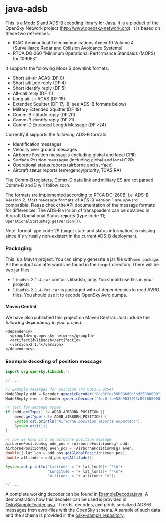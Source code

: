 java-adsb
=========

This is a Mode S and ADS-B decoding library for Java. It is a product of the OpenSky Network project (http://www.opensky-network.org). It is based on these two references:
* ICAO Aeronautical Telecommunications Annex 10 Volume 4 (Surveillance Radar and Collision Avoidance Systems)
* RTCA DO-260 "Minimum Operational Performance Standards (MOPS) for 1090ES"

It supports the following Mode S downlink formats:
* Short air-air ACAS (DF 0)
* Short altitude reply (DF 4)
* Short identify reply (DF 5)
* All-call reply (DF 11)
* Long air-air ACAS (DF 16)
* Extended Squitter (DF 17, 18; see ADS-B formats below)
* Military Extended Squitter (DF 19)
* Comm-B altitude reply (DF 20)
* Comm-B identify reply (DF 21)
* Comm-D Extended Length Message (DF >24)

Currently it supports the following ADS-B formats:
* Identification messages
* Velocity over ground messages
* Airborne Position messages (including global and local CPR)
* Surface Position messages (including global and local CPR)
* Operational status reports (airborne and surface)
* Aircraft status reports (emergency/priority, TCAS RA)

The Comm-B registers, Comm-D data link and military ES are not parsed. Comm-B and D will follow soon.

The formats are implemented according to RTCA DO-260B, i.e. ADS-B Version 2. Most message formats of ADS-B Version 1 are upward compatible. Please check the API documentation of the message formats for differences. The ADS-B version of transponders can be obtained in Aircraft Operational Status reports (type code 31; `OperationalStatusMsg.getVersion()`).

Note: format type code 29 (target state and status information) is missing since it's virtually non-existent in the current ADS-B deployment.

### Packaging

This is a Maven project. You can simply generate a jar file with `mvn package`.
All the output can afterwards be found in the `target` directory. There will
be two jar files

* `libadsb-2.1.4.jar` contains libadsb, only. You should use this in your projects
* `libadsb-2.1.4-fat.jar` is packaged with all dependencies to read AVRO files. You should use it to decode OpenSky Avro dumps.

#### Maven Central

We have also published this project on Maven Central. Just include the following dependency in your project:

```
<dependency>
  <groupId>org.opensky-network</groupId>
  <artifactId>libadsb</artifactId>
  <version>2.1.4</version>
</dependency>
```

### Example decoding of position message
```java
import org.opensky.libadsb.*;

// ...

// Example messages for position (47.0063,8.0254)
ModeSReply odd = Decoder.genericDecoder("8dc0ffee58b986d0b3bd25000000");
ModeSReply even = Decoder.genericDecoder("8dc0ffee58b9835693c897000000");

// test for message types
if (odd.getType() != ADSB_AIRBORN_POSITION ||
    even.getType() != ADSB_AIRBORN_POSITION) {
    System.out.println("Airborne position reports expected!");
    System.exit(1);
}

// now we know it's an airborne position message
AirbornePositionMsg odd_pos = (AirbornePositionMsg) odd;
AirbornePositionMsg even_pos = (AirbornePositionMsg) even;
double[] lat_lon = odd_pos.getGlobalPosition(even_pos);
double altitude = odd_pos.getAltitude();

System.out.println("Latitude  = "+ lat_lon[0]+ "°\n"+
                   "Longitude = "+ lat_lon[1]+ "°\n"+
                   "Altitude  = "+ altitude+ "m");

// ...
```

A complete working decoder can be found in [ExampleDecoder.java](src/main/java/org/opensky/example/ExampleDecoder.java). A demonstration how this
decoder can be used is provided in [OskySampleReader.java](https://github.com/openskynetwork/osky-sample/blob/master/src/main/java/org/opensky/tools/OskySampleReader.java). It reads, decodes, and prints serialized
ADS-B messages from avro-files with the OpenSky schema. A sample of such data and the schema is provided in the
[osky-sample repository](https://github.com/openskynetwork/osky-sample).
